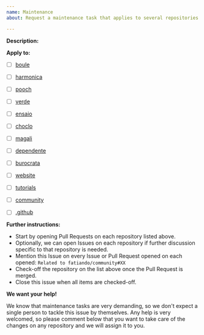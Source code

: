 ```yaml
---
name: Maintenance
about: Request a maintenance task that applies to several repositories

---
```


**Description:**
<!--
Describe what should be changed, replaced or implemented. Be as detailed as possible. Explain why we should do it and its benefits. If intended for a single repository, open an Issue on it instead. Don't be afraid to ask for help. Maintaining a large number of repositories is not easy and it's better if we split the work.
-->




**Apply to:**
<!--
Edit the list of repositories where this should be implemented.
-->

- [ ] [boule](https://github.com/fatiando/boule)
- [ ] [harmonica](https://github.com/fatiando/harmonica)
- [ ] [pooch](https://github.com/fatiando/pooch)
- [ ] [verde](https://github.com/fatiando/verde)
- [ ] [ensaio](https://github.com/fatiando/ensaio)
- [ ] [choclo](https://github.com/fatiando/choclo)
- [ ] [magali](https://github.com/fatiando/magali)
- [ ] [dependente](https://github.com/fatiando/dependente)
- [ ] [burocrata](https://github.com/fatiando/burocrata)
- [ ] [website](https://github.com/fatiando/website)
- [ ] [tutorials](https://github.com/fatiando/tutorials)
- [ ] [community](https://github.com/fatiando/community)
- [ ] [.github](https://github.com/fatiando/.github)


<!--
DO NOT EDIT THE FOLLOWING
-->

**Further instructions:**

* Start by opening Pull Requests on each repository listed above.
* Optionally, we can open Issues on each repository if further discussion specific to that repository is needed.
* Mention this Issue on every Issue or Pull Request opened on each opened: `Related to fatiando/community#XX`
* Check-off the repository on the list above once the Pull Request is merged.
* Close this issue when all items are checked-off.

**We want your help!**

We know that maintenance tasks are very demanding, so we don't expect a single person to tackle this issue by themselves. Any help is very welcomed, so please comment below that you want to take care of the changes on any repository and we will assign it to you.

